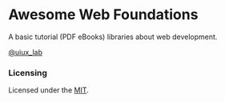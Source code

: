 # Awesome Web Foundations

A basic tutorial (PDF eBooks) libraries about web development.

[@uiux_lab](https://twitter.com/uiux_lab)


### Licensing

Licensed under the [MIT](https://opensource.org/licenses/MIT).



